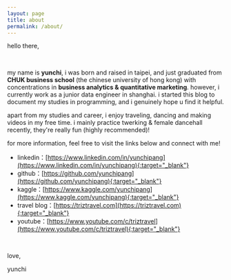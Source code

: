 ```yaml
---
layout: page
title: about
permalink: /about/
---
```

hello there, 

<br/>

my name is **yunchi**, i was born and raised in taipei, and just graduated from **CHUK business school** (the chinese university of hong kong) with concentrations in **business analytics & quantitative marketing**. however, i currently work as a junior data engineer in shanghai. i started this blog to document my studies in programming, and i genuinely hope u find it helpful.

apart from my studies and career, i enjoy traveling, dancing and making videos in my free time. i mainly practice twerking & female dancehall recently, they're really fun (highly recommended)!

for more information, feel free to visit the links below and connect with me!

- linkedin：[https://www.linkedin.com/in/yunchipang](https://www.linkedin.com/in/yunchipang){:target="_blank"}
- github：[https://github.com/yunchipang](https://github.com/yunchipang){:target="_blank"}
- kaggle：[https://www.kaggle.com/yunchipang](https://www.kaggle.com/yunchipang){:target="_blank"}
- travel blog：[https://triztravel.com](https://triztravel.com){:target="_blank"}
- youtube：[https://www.youtube.com/c/triztravel](https://www.youtube.com/c/triztravel){:target="_blank"}

<br/>

love,

yunchi




